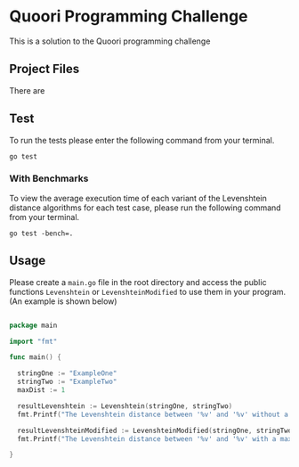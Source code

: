 # Quoori Programming Challenge

This is a solution to the Quoori programming challenge

## Project Files

There are

## Test

To run the tests please enter the following command from your terminal.

```
go test
```

### With Benchmarks

To view the average execution time of each variant of the Levenshtein distance algorithms for each test case, please run the following command from your terminal.

```
go test -bench=.
```

## Usage

Please create a `main.go` file in the root directory and access the public functions `Levenshtein` or `LevenshteinModified` to use them in your program. (An example is shown below)

```go

package main

import "fmt"

func main() {

  stringOne := "ExampleOne"
  stringTwo := "ExampleTwo"
  maxDist := 1

  resultLevenshtein := Levenshtein(stringOne, stringTwo)
  fmt.Printf("The Levenshtein distance between '%v' and '%v' without a max limit is %v\n", stringOne, stringTwo, resultLevenshtein)

  resultLevenshteinModified := LevenshteinModified(stringOne, stringTwo, maxDist)
  fmt.Printf("The Levenshtein distance between '%v' and '%v' with a max limit is %v\n", stringOne, stringTwo, resultLevenshteinModified)

}

```
